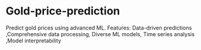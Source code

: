 # Gold-price-prediction
Predict gold prices using advanced ML. Features:  Data-driven predictions ,Comprehensive data processing, Diverse ML models, Time series analysis ,Model interpretability
